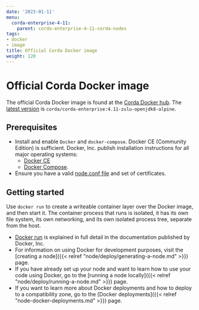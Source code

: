 ```yaml
---
date: '2023-01-11'
menu:
  corda-enterprise-4-11:
    parent: corda-enterprise-4-11-corda-nodes
tags:
- docker
- image
title: Official Corda Docker image
weight: 120
---
```


# Official Corda Docker image

The official Corda Docker image is found at the [Corda Docker hub](https://hub.docker.com/u/corda). The [latest version](https://hub.docker.com/layers/corda/corda-enterprise/4.11-zulu-openjdk8-alpine/images/sha256-c41b5876238c7d7904d2e5f737a9ebdfcd1d65842a8318c83ee35d550235cb2e) is `corda/corda-enterprise:4.11-zulu-openjdk8-alpine`.

## Prerequisites

* Install and enable `Docker` and `docker-compose`. Docker CE (Community Edition) is sufficient. Docker, Inc. publish installation instructions for all major operating systems:
    * [Docker CE](https://www.docker.com/community-edition)
    * [Docker Compose](https://docs.docker.com/compose/install/).
* Ensure you have a valid [node.conf file](node/operating/node-database-tables.md) and set of certificates.

## Getting started

Use `docker run` to create a writeable container layer over the Docker image, and then start it. The container process that runs is isolated, it has its own file system, its own networking,
and its own isolated process tree, separate from the host.

* [Docker run](https://docs.docker.com/engine/reference/commandline/run/) is explained in full detail in the documentation published by Docker, Inc.
* For information on using Docker for development purposes, visit the [creating a node]({{< relref "node/deploy/generating-a-node.md" >}}) page.
* If you have already set up your node and want to learn how to use your code using Docker, go to the [running a node locally]({{< relref "node/deploy/running-a-node.md" >}}) page.
* If you want to learn more about Docker deployments and how to deploy to a compatibility zone, go to the [Docker deployments]({{< relref "node-docker-deployments.md" >}}) page.
